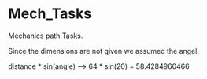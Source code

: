 # Mech_Tasks
Mechanics path Tasks.

Since the dimensions are not given we assumed the angel.

distance * sin(angle) --> 64 * sin(20) = 58.4284960466
